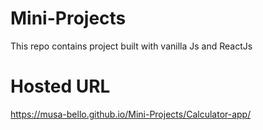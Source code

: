 # Mini-Projects
This repo contains project built with vanilla Js and ReactJs

# Hosted URL
https://musa-bello.github.io/Mini-Projects/Calculator-app/
